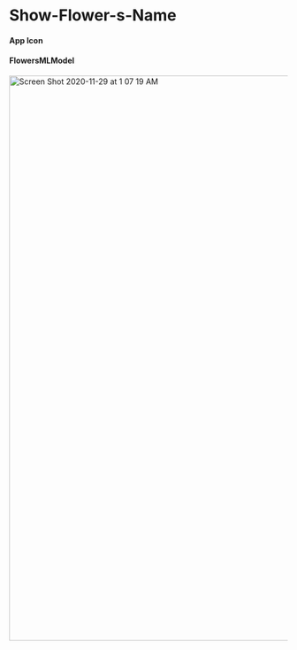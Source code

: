 # Show-Flower-s-Name



#### App Icon 



#### FlowersMLModel 


<img width="1021" alt="Screen Shot 2020-11-29 at 1 07 19 AM" src="https://user-images.githubusercontent.com/71902763/100535158-51d2b500-31e4-11eb-9e5a-2fbf68f866e5.png">

